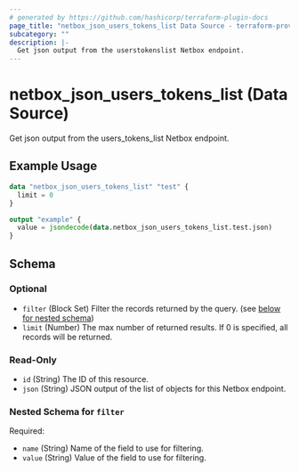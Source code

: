 ```yaml
---
# generated by https://github.com/hashicorp/terraform-plugin-docs
page_title: "netbox_json_users_tokens_list Data Source - terraform-provider-netbox"
subcategory: ""
description: |-
  Get json output from the userstokenslist Netbox endpoint.
---
```


# netbox_json_users_tokens_list (Data Source)

Get json output from the users_tokens_list Netbox endpoint.

## Example Usage

```terraform
data "netbox_json_users_tokens_list" "test" {
  limit = 0
}

output "example" {
  value = jsondecode(data.netbox_json_users_tokens_list.test.json)
}
```

<!-- schema generated by tfplugindocs -->
## Schema

### Optional

- `filter` (Block Set) Filter the records returned by the query. (see [below for nested schema](#nestedblock--filter))
- `limit` (Number) The max number of returned results. If 0 is specified, all records will be returned.

### Read-Only

- `id` (String) The ID of this resource.
- `json` (String) JSON output of the list of objects for this Netbox endpoint.

<a id="nestedblock--filter"></a>
### Nested Schema for `filter`

Required:

- `name` (String) Name of the field to use for filtering.
- `value` (String) Value of the field to use for filtering.


